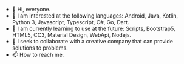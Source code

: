 - 👋 Hi, everyone. 
- 👀 I am interested at the following languages: Android, Java, Kotlin, Python 3, Javascript, Typescript, C#, Go, Dart.
- 🌱 I am currently learning to use at the future: Scripts, Bootstrap5, HTML5, CC3, Material Design, WebApi, Nodejs.
- 💞️ I seek to collaborate with a creative company that can provide solutions to problems.
- 📫 How to reach me.
<!---
MelvinErnestoSG/MelvinErnestoSG is a ✨ special ✨ repository because its `README.md` (this file) appears on your GitHub profile.
You can click the Preview link to take a look at your changes.

https://www.freecodecamp.org/

https://www.freecodecamp.org/certification/fccb954363d-2f34-4d3b-8934-86a40a9ffef2/responsive-web-design

https://www.freecodecamp.org/certification/fccb954363d-2f34-4d3b-8934-86a40a9ffef2/javascript-algorithms-and-data-structures

https://www.freecodecamp.org/certification/fccb954363d-2f34-4d3b-8934-86a40a9ffef2/front-end-development-libraries

https://www.freecodecamp.org/certification/fccb954363d-2f34-4d3b-8934-86a40a9ffef2/data-visualization

https://www.freecodecamp.org/certification/fccb954363d-2f34-4d3b-8934-86a40a9ffef2/scientific-computing-with-python-v7

https://www.freecodecamp.org/certification/fccb954363d-2f34-4d3b-8934-86a40a9ffef2/data-analysis-with-python-v7

https://www.freecodecamp.org/certification/fccb954363d-2f34-4d3b-8934-86a40a9ffef2/machine-learning-with-python-v7
--->
